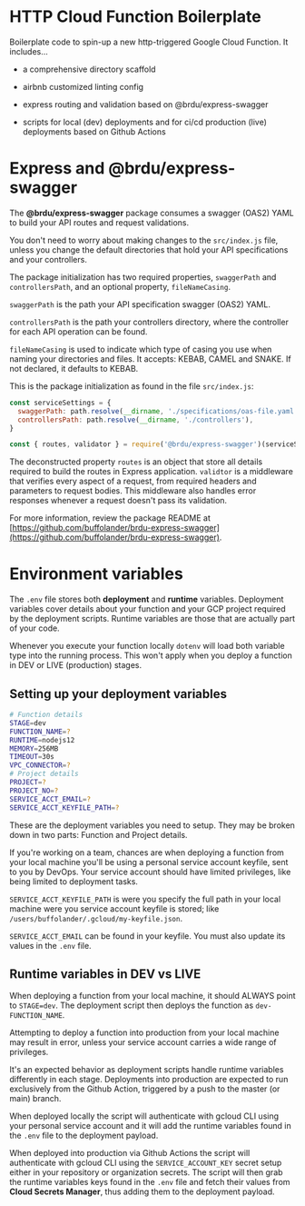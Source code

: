 # HTTP Cloud Function Boilerplate

Boilerplate code to spin-up a new http-triggered Google Cloud Function. It includes...

- a comprehensive directory scaffold

- airbnb customized linting config

- express routing and validation based on @brdu/express-swagger

- scripts for local (dev) deployments and for ci/cd production (live) deployments based on Github Actions

# Express and @brdu/express-swagger

The **@brdu/express-swagger** package consumes a swagger (OAS2) YAML to build your API routes and request validations.

You don't need to worry about making changes to the `src/index.js` file, unless you change the default directories that hold your API specifications and your controllers.

The package initialization has two required properties, `swaggerPath` and `controllersPath`, and an optional property, `fileNameCasing`.

`swaggerPath` is the path your API specification swagger (OAS2) YAML.

`controllersPath` is the path your controllers directory, where the controller for each API operation can be found.

`fileNameCasing` is used to indicate which type of casing you use when naming your directories and files. It accepts: KEBAB, CAMEL and SNAKE. If not declared, it defaults to KEBAB.

This is the package initialization as found in the file `src/index.js`:

```javascript
const serviceSettings = {
  swaggerPath: path.resolve(__dirname, './specifications/oas-file.yaml'),
  controllersPath: path.resolve(__dirname, './controllers'),
}

const { routes, validator } = require('@brdu/express-swagger')(serviceSettings)
```

The deconstructed property `routes` is an object that store all details required to build the routes in Express application. `validtor` is a middleware that verifies every aspect of a request, from required headers and parameters to request bodies. This middleware also handles error responses whenever a request doesn't pass its validation.

For more information, review the package README at [https://github.com/buffolander/brdu-express-swagger](https://github.com/buffolander/brdu-express-swagger).

# Environment variables

The `.env` file stores both **deployment** and **runtime** variables. Deployment variables cover details about your function and your GCP project required by the deployment scripts. Runtime variables are those that are actually part of your code.

Whenever you execute your function locally `dotenv` will load both variable type into the running process. This won't apply when you deploy a function in DEV or LIVE (production) stages.

## Setting up your deployment variables

```bash
# Function details
STAGE=dev
FUNCTION_NAME=?
RUNTIME=nodejs12
MEMORY=256MB
TIMEOUT=30s
VPC_CONNECTOR=?
# Project details
PROJECT=?
PROJECT_NO=?
SERVICE_ACCT_EMAIL=?
SERVICE_ACCT_KEYFILE_PATH=?
```

These are the deployment variables you need to setup. They may be broken down in two parts: Function and Project details.

If you're working on a team, chances are when deploying a function from your local machine you'll be using a personal service account keyfile, sent to you by DevOps. Your service account should have limited privileges, like being limited to deployment tasks.

`SERVICE_ACCT_KEYFILE_PATH` is were you specify the full path in your local machine were you service account keyfile is stored; like `/users/buffolander/.gcloud/my-keyfile.json`.

`SERVICE_ACCT_EMAIL` can be found in your keyfile. You must also update its values in the `.env` file.

## Runtime variables in DEV vs LIVE

When deploying a function from your local machine, it should ALWAYS point to `STAGE=dev`. The deployment script then deploys the function as `dev-FUNCTION_NAME`.

Attempting to deploy a function into production from your local machine may result in error, unless your service account carries a wide range of privileges.

It's an expected behavior as deployment scripts handle runtime variables differently in each stage. Deployments into production are expected to run exclusively from the Github Action, triggered by a push to the master (or main) branch.

When deployed locally the script will authenticate with gcloud CLI using your personal service account and it will add the runtime variables found in the `.env` file to the deployment payload.

When deployed into production via Github Actions the script will authenticate with gcloud CLI using the `SERVICE_ACCOUNT_KEY` secret setup either in your repository or organization secrets. The script will then grab the runtime variables keys found in the `.env` file and fetch their values from **Cloud Secrets Manager**, thus adding them to the deployment payload.
